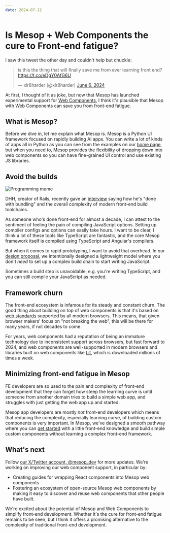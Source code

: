 ```yaml
---
date: 2024-07-12
---
```


# Is Mesop + Web Components the cure to Front-end fatigue?

I saw this tweet the other day and couldn't help but chuckle:

<blockquote class="twitter-tweet"><p lang="en" dir="ltr">is this the thing that will finally save me from ever learning front end?<a href="https://t.co/eDgY0AfG6U">https://t.co/eDgY0AfG6U</a></p>&mdash; xlr8harder (@xlr8harder) <a href="https://twitter.com/xlr8harder/status/1798673386425786724?ref_src=twsrc%5Etfw">June 6, 2024</a></blockquote> <script async src="https://platform.twitter.com/widgets.js" charset="utf-8"></script>

At first, I thought of it as joke, but now that Mesop has launched experimental support for [Web Components](https://google.github.io/mesop/web-components/), I think it's plausible that Mesop with Web Components can save you from front-end fatigue.

## What is Mesop?

Before we dive in, let me explain what Mesop is. Mesop is a Python UI framework focused on rapidly building AI apps. You can write a lot of kinds of apps all in Python as you can see from the examples on our [home page](https://google.github.io/mesop/), but when you need to, Mesop provides the flexibility of dropping down into web components so you can  have fine-grained UI control and use existing JS libraries.

## Avoid the builds

![Programming meme](https://i.redd.it/tfugj4n3l6ez.png)

DHH, creator of Rails, recently gave an [interview](https://youtu.be/rEZNbM4MUdo?si=e0uk-2DsCvwwFVHO&t=1485) saying how he's "done with bundling" and the overall complexity of modern front-end build toolchains.

As someone who's done front-end for almost a decade, I can attest to the sentiment of feeling the pain of compiling JavaScript options. Setting up compiler configs and options can easily take hours. I want to be clear, I think a lot of these tools like TypeScript are fantastic, and the core Mesop framework itself is compiled using TypeScript and Angular's compilers.

But when it comes to rapid prototyping, I want to avoid that overhead. In our [design proposal](https://docs.google.com/document/d/1Nc7Ub8DMNSxAmFuPRdyrlZXh_AoxVjZM-YEeWF8dAyI/edit#heading=h.36b20xkar02d), we intentionally designed a lightweight model where you don't _need_ to set up a complex build chain to start writing JavaScript.

Sometimes a build step is unavoidable, e.g. you're writing TypeScript, and you can still compile your JavaScript as needed.

## Framework churn

The front-end ecosystem is infamous for its steady and constant churn. The good thing about building on top of web components is that it's based on [web standards](https://developer.mozilla.org/en-US/docs/Web/API/Web_components) supported by all modern browsers. This means, that given browser makers' focus on "not breaking the web", this will be there for many years, if not decades to come.

For years, web components had a reputation of being an immature technology due to inconsistent support across browsers, but fast forward to 2024, and web components are well-supported in modern browsers and libraries built on web components like [Lit](https://lit.dev/), which is downloaded millions of times a week.

## Minimizing front-end fatigue in Mesop

FE developers are so used to the pain and complexity of front-end development that they can forget how steep the learning curve is until someone from another domain tries to build a simple web app, and struggles with just getting the web app up and started.

Mesop app developers are mostly _not_ front-end developers which means that reducing the complexity, especially learning curve, of building custom components is very important. In Mesop, we've designed a smooth pathway where you can [get started](https://google.github.io/mesop/web-components/quickstart/) with a little front-end knowledge and build simple custom components without learning a complex front-end framework.

## What's next

Follow [our X/Twitter account, @mesop_dev](https://x.com/mesop_dev) for more updates. We're working on improving our web component support, in particular by:

- Creating guides for wrapping React components into Mesop web components
- Fostering an ecosystem of open-source Mesop web components by making it easy to discover and reuse web components that other people have built.

We're excited about the potential of Mesop and Web Components to simplify front-end development. Whether it's the cure for front-end fatigue remains to be seen, but I think it offers a promising alternative to the complexity of traditional front-end development.
